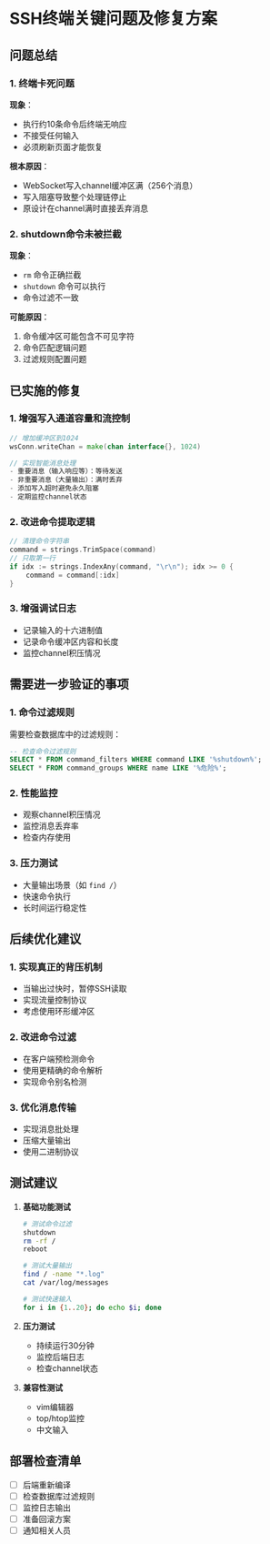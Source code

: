 # SSH终端关键问题及修复方案

## 问题总结

### 1. 终端卡死问题
**现象**：
- 执行约10条命令后终端无响应
- 不接受任何输入
- 必须刷新页面才能恢复

**根本原因**：
- WebSocket写入channel缓冲区满（256个消息）
- 写入阻塞导致整个处理链停止
- 原设计在channel满时直接丢弃消息

### 2. shutdown命令未被拦截
**现象**：
- `rm` 命令正确拦截
- `shutdown` 命令可以执行
- 命令过滤不一致

**可能原因**：
1. 命令缓冲区可能包含不可见字符
2. 命令匹配逻辑问题
3. 过滤规则配置问题

## 已实施的修复

### 1. 增强写入通道容量和流控制
```go
// 增加缓冲区到1024
wsConn.writeChan = make(chan interface{}, 1024)

// 实现智能消息处理
- 重要消息（输入响应等）：等待发送
- 非重要消息（大量输出）：满时丢弃
- 添加写入超时避免永久阻塞
- 定期监控channel状态
```

### 2. 改进命令提取逻辑
```go
// 清理命令字符串
command = strings.TrimSpace(command)
// 只取第一行
if idx := strings.IndexAny(command, "\r\n"); idx >= 0 {
    command = command[:idx]
}
```

### 3. 增强调试日志
- 记录输入的十六进制值
- 记录命令缓冲区内容和长度
- 监控channel积压情况

## 需要进一步验证的事项

### 1. 命令过滤规则
需要检查数据库中的过滤规则：
```sql
-- 检查命令过滤规则
SELECT * FROM command_filters WHERE command LIKE '%shutdown%';
SELECT * FROM command_groups WHERE name LIKE '%危险%';
```

### 2. 性能监控
- 观察channel积压情况
- 监控消息丢弃率
- 检查内存使用

### 3. 压力测试
- 大量输出场景（如 `find /`）
- 快速命令执行
- 长时间运行稳定性

## 后续优化建议

### 1. 实现真正的背压机制
- 当输出过快时，暂停SSH读取
- 实现流量控制协议
- 考虑使用环形缓冲区

### 2. 改进命令过滤
- 在客户端预检测命令
- 使用更精确的命令解析
- 实现命令别名检测

### 3. 优化消息传输
- 实现消息批处理
- 压缩大量输出
- 使用二进制协议

## 测试建议

1. **基础功能测试**
   ```bash
   # 测试命令过滤
   shutdown
   rm -rf /
   reboot
   
   # 测试大量输出
   find / -name "*.log"
   cat /var/log/messages
   
   # 测试快速输入
   for i in {1..20}; do echo $i; done
   ```

2. **压力测试**
   - 持续运行30分钟
   - 监控后端日志
   - 检查channel状态

3. **兼容性测试**
   - vim编辑器
   - top/htop监控
   - 中文输入

## 部署检查清单

- [ ] 后端重新编译
- [ ] 检查数据库过滤规则
- [ ] 监控日志输出
- [ ] 准备回滚方案
- [ ] 通知相关人员